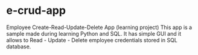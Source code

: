 # e-crud-app
Employee Create-Read-Update-Delete App (learning project)
This app is a sample made during learning Python and SQL. It has simple GUI and
it allows to Read - Update - Delete employee credentials stored in SQL database.
